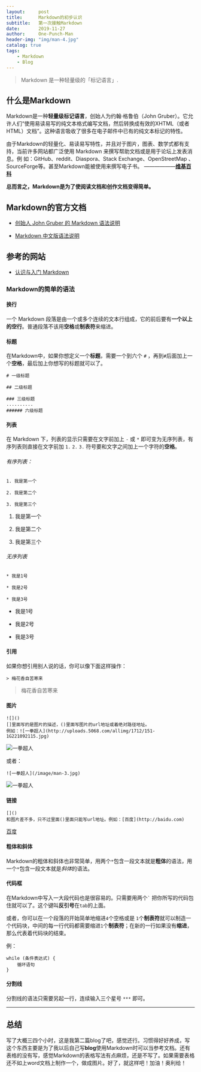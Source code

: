 ```yaml
---
layout:     post
title:      Markdown的初步认识
subtitle:   第一次接触Markdown
date:       2019-11-27
author:     One-Punch-Man
header-img: "img/man-4.jpg"
catalog: true
tags:
    - Markdown
    - Blog
---
```

> Markdown 是一种轻量级的「标记语言」.

## 什么是Markdown

Markdown是一种**轻量级标记语言**，创始人为约翰·格鲁伯（John Gruber）。它允许人们“使用易读易写的纯文本格式编写文档，然后转换成有效的XHTML（或者
HTML）文档”。这种语言吸收了很多在电子邮件中已有的纯文本标记的特性。     
       
由于Markdown的轻量化、易读易写特性，并且对于图片，图表、数学式都有支持，当前许多网站都广泛使用 Markdown 来撰写帮助文档或是用于论坛上发表消息。例
如：GitHub、reddit、Diaspora、Stack Exchange、OpenStreetMap 、SourceForge等。甚至Markdown能被使用来撰写电子书。 ——————**[维基百科](https://zh.wikipedia.org/wiki/Markdown)**

**总而言之，Markdown是为了使阅读文档和创作文档变得简单。**

## Markdown的官方文档

* [创始人 John Gruber 的 Markdown 语法说明](https://daringfireball.net/projects/markdown/syntax)      

* [Markdown 中文版语法说明](https://markdown-zh.readthedocs.io/en/latest/)

## 参考的网站

* [认识与入门 Markdown](https://sspai.com/post/25137)

### Markdown的简单的语法

#### 换行

一个 Markdown 段落是由一个或多个连续的文本行组成，它的前后要有**一个以上的空行**。普通段落不该用**空格**或**制表符**来缩进。

#### 标题
在Markdown中，如果你想定义一个**标题**，需要一个到六个 `#` ，再到`#`后面加上一个**空格**，最后加上你想写的标题就可以了。

    # 一级标题

    ## 二级标题 
    
    ### 三级标题
    ..........
    ###### 六级标题    
    
#### 列表

在 Markdown 下，列表的显示只需要在文字前加上 `-` 或 `*` 即可变为无序列表，有序列表则直接在文字前加 `1.` `2.` `3.` 符号要和文字之间加上一个字符的**空格**。

###### 有序列表：

    1. 我是第一个
    
    2. 我是第二个
    
    3. 我是第三个

1. 我是第一个

2. 我是第二个

3. 我是第三个
    
###### 无序列表
    * 我是1号
    
    * 我是2号
    
    * 我是3号
* 我是1号

* 我是2号

* 我是3号

#### 引用

如果你想引用别人说的话，你可以像下面这样操作：

    > 梅花香自苦寒来
 
> 梅花香自苦寒来

#### 图片

    ![]()
    []里面写的是图片的描述，()里面写图片的url地址或着绝对路径地址。
    例如：![一拳超人](http://uploads.5068.com/allimg/1712/151-1G221092115.jpg)
![一拳超人](http://uploads.5068.com/allimg/1712/151-1G221092115.jpg)

或者：

    ![一拳超人](/image/man-3.jpg)

![一拳超人](/image/man-3.jpg)

#### 链接

    []()
    和图片差不多，只不过里面()里面只能写url地址。例如：[百度](http://baidu.com)

[百度](http://baidu.com)

#### 粗体和斜体

Markdown的粗体和斜体也非常简单，用两个`*`包含一段文本就是**粗体**的语法，用一个`*`包含一段文本就是*斜体*的语法。

#### 代码框

在Markdown中写入一大段代码也是很容易的。只需要用两个`` ` `` 把你所写的代码包住就可以了。这个键叫**反引号**在`tab`的上面。

或者，你可以在一个段落的开始简单地缩进`4`个空格或是 `1`个**制表符**就可以制造一个代码块，中间的每一行代码都需要缩进`1`个**制表符**；在新的一行如果没有**缩进**，那么代表着代码块的结束。

例：

    while (条件表达式) {   
        循环语句   
    }

#### 分割线

分割线的语法只需要另起一行，连续输入三个星号 `***` 即可。

***

## 总结

写了大概三四个小时，这是我第二篇blog了吧，感觉还行。习惯得好好养成，写这个东西主要是为了我以后自己写**blog**使用Markdown时可以当参考文档。还有表格的没有写，感觉Markdown的表格写法有点麻烦，还是不写了。如果需要表格还不如上word文档上制作一个，做成图片。好了，就这样吧！加油！奥利给！
